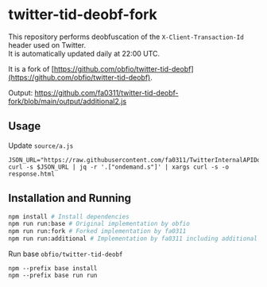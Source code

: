 # twitter-tid-deobf-fork

This repository performs deobfuscation of the `X-Client-Transaction-Id` header used on Twitter.  
It is automatically updated daily at 22:00 UTC.

It is a fork of [https://github.com/obfio/twitter-tid-deobf](https://github.com/obfio/twitter-tid-deobf).

Output: https://github.com/fa0311/twitter-tid-deobf-fork/blob/main/output/additional2.js

## Usage

Update `source/a.js`

```shell
JSON_URL="https://raw.githubusercontent.com/fa0311/TwitterInternalAPIDocument/refs/heads/develop/docs/json/ScriptLoadJson.json"
curl -s $JSON_URL | jq -r '.["ondemand.s"]' | xargs curl -s -o response.html
```

## Installation and Running

```bash
npm install # Install dependencies
npm run run:base # Original implementation by obfio
npm run run:fork # Forked implementation by fa0311
npm run run:additional # Implementation by fa0311 including additional features
```

Run base `obfio/twitter-tid-deobf`

```shell
npm --prefix base install
npm --prefix base run run
```

